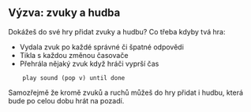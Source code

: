 ## Výzva: zvuky a hudba

Dokážeš do své hry přidat zvuky a hudbu? Co třeba kdyby tvá hra:

+ Vydala zvuk po každé správné či špatné odpovědi
+ Tikla s každou změnou časovače
+ Přehrála nějaký zvuk když hráči vyprší čas

```blocks3
    play sound (pop v) until done
```

Samozřejmě že kromě zvuků a ruchů můžeš do hry přidat i hudbu, která bude po celou dobu hrát na pozadí.